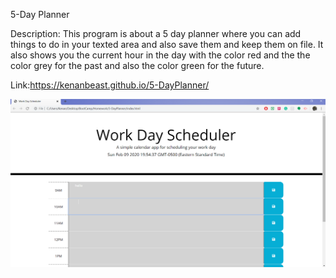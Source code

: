 5-Day Planner

Description: This program is about a 5 day planner where you can add things to do in your texted area and also save them and keep them on file. It also shows you the current hour in the day with the color red and the the color grey for the past and also the color green for the future. 

Link:https://kenanbeast.github.io/5-DayPlanner/


![Alt text](./Assets/screenshot.png)
